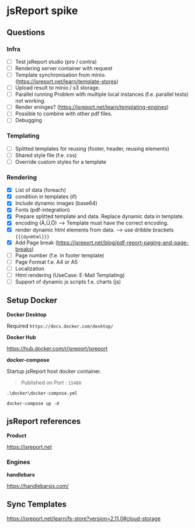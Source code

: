 # jsReport spike

## Questions

### Infra

- [ ] Test jsReport studio (pro / contra)
- [ ] Rendering server container with request
- [ ] Template synchronisation from minio. (https://jsreport.net/learn/template-stores)
- [ ] Upload result to minio / s3 storage.
- [ ] Parallel running Problem with multiple local instances (f.e. parallel tests) not working.
- [ ] Render eninges? (https://jsreport.net/learn/templating-engines)
- [ ] Possible to combine with other pdf files.
- [ ] Debugging

### Templating

- [ ] Splitted templates for reusing (footer, header, reusing elements)
- [ ] Shared style file (f.e. css)
- [ ] Override custom styles for a template

### Rendering

- [x] List of data (foreach)
- [x] condition in templates (if)
- [x] Include dynamic images (base64)
- [x] Fonts (pdf-integration)
- [x] Prepare splitted template and data. Replace dynamic data in template.
- [x] encoding (Ä,Ü,Ö) --> Template must have the correct encoding.
- [x] render dynamic html elements from data. --> use dribble brackets `{{{dynHtml}}}`
- [x] Add Page break (https://jsreport.net/blog/pdf-report-paging-and-page-breaks)
- [ ] Page number (f.e. in footer template)
- [ ] Page Format f.e. A4 or A5
- [ ] Localization
- [ ] Html rendering (UseCase: E-Mail Templating)
- [ ] Support of dynamic js scripts f.e. charts (js)

## Setup Docker

**Docker Desktop**

Required `https://docs.docker.com/desktop/`

**Docker Hub**

https://hub.docker.com/r/jsreport/jsreport

**docker-compose**

Startup jsReport host docker container.

> Published on Port : `15488`

`.\docker\docker-compose.yml`

```
docker-compose up -d
```

## jsReport references

**Product**

https://jsreport.net

### Engines

**handlebars**

https://handlebarsjs.com/

## Sync Templates

https://jsreport.net/learn/fs-store?version=2.11.0#cloud-storage
